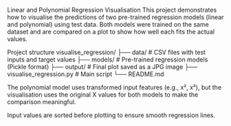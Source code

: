 Linear and Polynomial Regression Visualisation
This project demonstrates how to visualise the predictions of two pre-trained regression models (linear and polynomial) using test data. Both models were trained on the same dataset and are compared on a plot to show how well each fits the actual values.

Project structure
visualise_regression/
├── data/                     # CSV files with test inputs and target values
├── models/                   # Pre-trained regression models (Pickle format)
├── output/                   # Final plot saved as a JPG image
├── visualise_regression.py   # Main script
└── README.md

The polynomial model uses transformed input features (e.g., x², x³), but the visualisation uses the original X values for both models to make the comparison meaningful.

Input values are sorted before plotting to ensure smooth regression lines.










